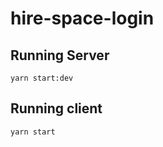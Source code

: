 # hire-space-login

## Running Server

```
yarn start:dev
```

## Running client

```
yarn start
```
